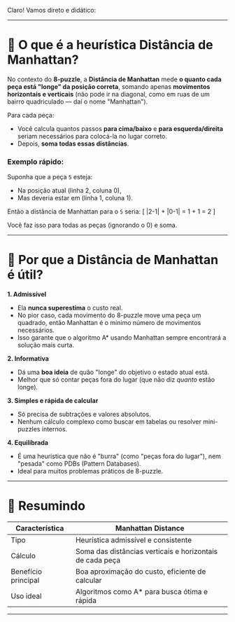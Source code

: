 Claro! Vamos direto e didático:

---

# 🎯 O que é a heurística **Distância de Manhattan**?

No contexto do **8-puzzle**, a **Distância de Manhattan** mede **o quanto cada peça está "longe" da posição correta**, somando apenas **movimentos horizontais e verticais** (não pode ir na diagonal, como em ruas de um bairro quadriculado — daí o nome "Manhattan").

Para cada peça:
- Você calcula quantos passos **para cima/baixo** e **para esquerda/direita** seriam necessários para colocá-la no lugar correto.
- Depois, **soma todas essas distâncias**.

### Exemplo rápido:
Suponha que a peça `5` esteja:
- Na posição atual (linha 2, coluna 0),
- Mas deveria estar em (linha 1, coluna 1).

Então a distância de Manhattan para o `5` seria:
\[
|2-1| + |0-1| = 1 + 1 = 2
\]

Você faz isso para todas as peças (ignorando o 0) e soma.

---

# 🚀 Por que a Distância de Manhattan é útil?

**1. Admissível**
- Ela **nunca superestima** o custo real.
- No pior caso, cada movimento do 8-puzzle move uma peça um quadrado, então Manhattan é o mínimo número de movimentos necessários.
- Isso garante que o algoritmo A* usando Manhattan sempre encontrará a solução mais curta.

**2. Informativa**
- Dá uma **boa ideia** de quão "longe" do objetivo o estado atual está.
- Melhor que só contar peças fora do lugar (que não diz *quanto* estão longe).

**3. Simples e rápida de calcular**
- Só precisa de subtrações e valores absolutos.
- Nenhum cálculo complexo como buscar em tabelas ou resolver mini-puzzles internos.

**4. Equilibrada**
- É uma heurística que não é "burra" (como "peças fora do lugar"), nem "pesada" como PDBs (Pattern Databases).
- Ideal para muitos problemas práticos de 8-puzzle.

---

# 🎯 Resumindo

| Característica        | Manhattan Distance                         |
|------------------------|--------------------------------------------|
| Tipo                   | Heurística admissível e consistente        |
| Cálculo                | Soma das distâncias verticais e horizontais de cada peça |
| Benefício principal    | Boa aproximação do custo, eficiente de calcular |
| Uso ideal              | Algoritmos como A* para busca ótima e rápida |

---